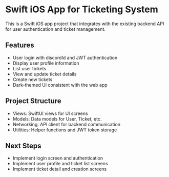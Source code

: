 # Swift iOS App for Ticketing System

This is a Swift iOS app project that integrates with the existing backend API for user authentication and ticket management.

## Features
- User login with discordId and JWT authentication
- Display user profile information
- List user tickets
- View and update ticket details
- Create new tickets
- Dark-themed UI consistent with the web app

## Project Structure
- Views: SwiftUI views for UI screens
- Models: Data models for User, Ticket, etc.
- Networking: API client for backend communication
- Utilities: Helper functions and JWT token storage

## Next Steps
- Implement login screen and authentication
- Implement user profile and ticket list screens
- Implement ticket detail and creation screens
